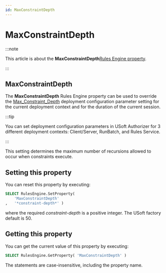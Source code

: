 ```yaml
---
id: MaxConstraintDepth
---
```


# MaxConstraintDepth




:::note

This article is about the **MaxConstraintDepth**[Rules Engine property](/Modeller_and_Rules_Engine/Rules_Engine_properties).

:::

## **MaxConstraintDepth**

The **MaxConstraintDepth** Rules Engine property can be used to override the [Max_Constraint_Depth](/Authorisation_and_access/Deployment_configurations/Max_Constraint_Depth.md) deployment configuration parameter setting for the current deployment context and for the duration of the current session.


:::tip

You can set deployment configuration parameters in USoft Authorizer for 3 different deployment contexts: Client/Server, RunBatch, and Rules Service.

:::

This setting determines the maximum number of recursions allowed to occur when constraints execute.

## Setting this property

You can reset this property by executing:

```sql
SELECT RulesEngine.SetProperty(
    'MaxConstraintDepth'
,   '*constraint-depth*' )
```

where the required *constraint-depth* is a positive integer. The USoft factory default is 50.

## Getting this property

You can get the current value of this property by executing:

```sql
SELECT RulesEngine.GetProperty( 'MaxConstraintDepth' )
```

The statements are case-insensitive, including the property name.
